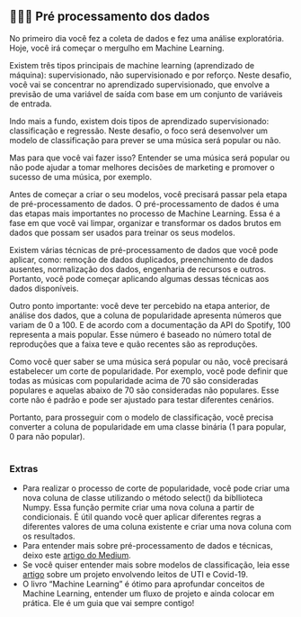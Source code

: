 <h2 align="left">
  👩🏻‍💻 Pré processamento dos dados
</h2>

No primeiro dia você fez a coleta de dados e fez uma análise exploratória. Hoje, você irá começar o mergulho em Machine Learning.

Existem três tipos principais de machine learning (aprendizado de máquina): supervisionado, não supervisionado e por reforço. Neste desafio, você vai se concentrar no aprendizado supervisionado, que envolve a previsão de uma variável de saída com base em um conjunto de variáveis de entrada.

Indo mais a fundo, existem dois tipos de aprendizado supervisionado: classificação e regressão. Neste desafio, o foco será desenvolver um modelo de classificação para prever se uma música será popular ou não.

Mas para que você vai fazer isso? Entender se uma música será popular ou não pode ajudar a tomar melhores decisões de marketing e promover o sucesso de uma música, por exemplo.

Antes de começar a criar o seu modelos, você precisará passar pela etapa de pré-processamento de dados. O pré-processamento de dados é uma das etapas mais importantes no processo de Machine Learning. Essa é a fase em que você vai limpar, organizar e transformar os dados brutos em dados que possam ser usados para treinar os seus modelos.

Existem várias técnicas de pré-processamento de dados que você pode aplicar, como: remoção de dados duplicados, preenchimento de dados ausentes, normalização dos dados, engenharia de recursos e outros. Portanto, você pode começar aplicando algumas dessas técnicas aos dados disponíveis.

Outro ponto importante: você deve ter percebido na etapa anterior, de análise dos dados, que a coluna de popularidade apresenta números que variam de 0 a 100. E de acordo com a documentação da API do Spotify, 100 representa a mais popular. Esse número é baseado no número total de reproduções que a faixa teve e quão recentes são as reproduções.

Como você quer saber se uma música será popular ou não, você precisará estabelecer um corte de popularidade. Por exemplo, você pode definir que todas as músicas com popularidade acima de 70 são consideradas populares e aquelas abaixo de 70 são consideradas não populares. Esse corte não é padrão e pode ser ajustado para testar diferentes cenários.

Portanto, para prosseguir com o modelo de classificação, você precisa converter a coluna de popularidade em uma classe binária (1 para popular, 0 para não popular).

#

### Extras

- Para realizar o processo de corte de popularidade, você pode criar uma nova coluna de classe utilizando o método select() da bibllioteca Numpy. Essa função permite criar uma nova coluna a partir de condicionais. É útil quando você quer aplicar diferentes regras a diferentes valores de uma coluna existente e criar uma nova coluna com os resultados.
- Para entender mais sobre pré-processamento de dados e técnicas, deixo este [artigo do Medium](https://medium.com/data-hackers/pr%C3%A9-processamento-de-dados-com-python-53b95bcf5ff4).
- Se você quiser entender mais sobre modelos de classificação, leia esse [artigo](https://medium.com/leti-pires/predi%C3%A7%C3%A3o-da-necessidade-de-leitos-de-uti-no-hospital-s%C3%ADrio-liban%C3%AAs-811c88062f15) sobre um projeto envolvendo leitos de UTI e Covid-19.
- O livro “Machine Learning” é ótimo para aprofundar conceitos de Machine Learning, entender um fluxo de projeto e ainda colocar em prática. Ele é um guia que vai sempre contigo! 
